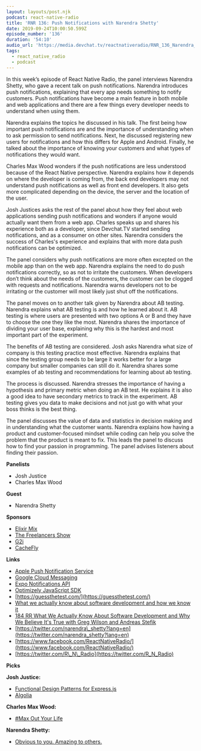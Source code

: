 ```yaml
---
layout: layouts/post.njk
podcast: react-native-radio
title: 'RNR 136: Push Notifications with Narendra Shetty'
date: 2019-09-24T10:00:50.599Z
episode_number: '136'
duration: '54:10'
audio_url: 'https://media.devchat.tv/reactnativeradio/RNR_136_Narendra_Shetty.mp3'
tags:
  - react_native_radio
  - podcast
---
```

In this week’s episode of React Native Radio, the panel interviews Narendra Shetty, who gave a recent talk on push notifications. Narendra introduces push notifications, explaining that every app needs something to notify customers. Push notifications have become a main feature in both mobile and web applications and there are a few things every developer needs to understand when using them. 

Narendra explains the topics he discussed in his talk. The first being how important push notifications are and the importance of understanding when to ask permission to send notifications. Next, he discussed registering new users for notifications and how this differs for Apple and Android. Finally, he talked about the importance of knowing your customers and what types of notifications they would want.  

Charles Max Wood wonders if the push notifications are less understood because of the React Native perspective. Narendra explains how it depends on where the developer is coming from, the back end developers may not understand push notifications as well as front end developers.  It also gets more complicated depending on the device, the server and the location of the user.

Josh Justices asks the rest of the panel about how they feel about web applications sending push notifications and wonders if anyone would actually want them from a web app. Charles speaks up and shares his experience both as a developer, since Devchat.TV started sending notifications, and as a consumer on other sites. Narendra considers the success of Charles's experience and explains that with more data push notifications can be optimized. 

The panel considers why push notifications are more often excepted on the mobile app than on the web app. Narendra explains the need to do push notifications correctly, so as not to irritate the customers. When developers don’t think about the needs of the customers, the customer can be clogged with requests and notifications. Narendra warns developers not to be irritating or the customer will most likely just shut off the notifications. 

The panel moves on to another talk given by Narendra about AB testing. Narendra explains what AB testing is and how he learned about it. AB testing is where users are presented with two options A or B and they have to choose the one they like the most. Narendra shares the importance of dividing your user base, explaining why this is the hardest and most important part of the experiment. 

The benefits of AB testing are considered. Josh asks Narendra what size of company is this testing practice most effective. Narendra explains that since the testing group needs to be large it works better for a large company but smaller companies can still do it. Narendra shares some examples of ab testing and recommendations for learning about ab testing.

The process is discussed. Narendra stresses the importance of having a hypothesis and primary metric when doing an AB test. He explains it is also a good idea to have secondary metrics to track in the experiment. AB testing gives you data to make decisions and not just go with what your boss thinks is the best thing. 

The panel discusses the value of data and statistics in decision making and in understanding what the customer wants.  Narendra explains how having a product and customer-focused mindset while coding can help you solve the problem that the product is meant to fix. This leads the panel to discuss how to find your passion in programming.  The panel advises listeners about finding their passion. 


**Panelists**

- Josh Justice
- Charles Max Wood

**Guest**

- Narendra Shetty

**Sponsors**

- [Elixir Mix](https://devchat.tv/elixir-mix/)
- [The Freelancers Show](https://devchat.tv/freelancers/)
- [G2i](https://www.g2i.co/?utm_source=React_Native_Radio&amp;utm_medium=Podcast)
- [CacheFly](https://www.cachefly.com/)

**Links**

- [Apple Push Notification Service](https://en.wikipedia.org/wiki/Apple_Push_Notification_service)
- [Google Cloud Messaging](https://developers.google.com/cloud-messaging/)
- [Expo Notifications API](https://docs.expo.io/versions/v34.0.0/sdk/notifications/)
- [Optimizely JavaScript SDK](https://developers.optimizely.com/x/solutions/javascript/introduction/index.html)
- [https://guessthetest.com/](https://guessthetest.com/)
- [What we actually know about software development and how we know it](https://vimeo.com/9270320)
- [184 RR What We Actually Know About Software Development and Why We Believe It's True with Greg Wilson and Andreas Stefik](https://devchat.tv/ruby-rogues/184-rr-what-we-actually-know-about-software-development-and-why-we-believe-its-true-with-greg-wilson-and-andreas-stefik/)
- [https://twitter.com/narendra\_shetty?lang=en](https://twitter.com/narendra_shetty?lang=en)
- [https://www.facebook.com/ReactNativeRadio/](https://www.facebook.com/ReactNativeRadio/)
- [https://twitter.com/R\_N\_Radio](https://twitter.com/R_N_Radio)

**Picks**

**Josh Justice:**

- [Functional Design Patterns for Express.js](https://jonathanleemartin.com/books/)
- [Algolia](https://www.algolia.com/doc/)

**Charles Max Wood:**

- [#Max Out Your Life](https://www.amazon.com/Max-Out-Your-Life/dp/1641840293/ref=sr_1_1?ie=UTF8&amp;qid=1548462018&amp;sr=8-1&amp;linkCode=ll1&amp;tag=devchattv-20&amp;linkId=f06bfe7482dca8bb751ed6d7cc86e2ab&amp;language=en_US)

**Narendra Shetty:**

- [Obvious to you. Amazing to others.](https://sivers.org/obvious)
